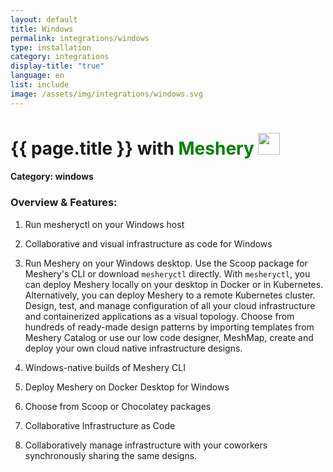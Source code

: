 ```yaml
---
layout: default
title: Windows
permalink: integrations/windows
type: installation
category: integrations
display-title: "true"
language: en
list: include
image: /assets/img/integrations/windows.svg
---
```


<h1>{{ page.title }} with <span style="font-weight: bold; color: green;">Meshery</span> <img src="{{ page.image }}" style="width: 35px; height: 35px;" /></h1>


#### Category: windows

### Overview & Features:
1. Run mesheryctl on your Windows host

2. Collaborative and visual infrastructure as code for Windows

4. 
    Run Meshery on your Windows desktop. Use the Scoop package for Meshery's CLI or download `mesheryctl` directly. With `mesheryctl`, you can deploy Meshery locally on your desktop in Docker or in Kubernetes. Alternatively, you can deploy Meshery to a remote Kubernetes cluster. Design, test, and manage configuration of all your cloud infrastructure and containerized applications as a visual topology. Choose from hundreds of ready-made design patterns by importing templates from Meshery Catalog or use our low code designer, MeshMap, create and deploy your own cloud native infrastructure designs.



5. Windows-native builds of Meshery CLI

6. Deploy Meshery on Docker Desktop for Windows

7. Choose from Scoop or Chocolatey packages

8. Collaborative Infrastructure as Code

9. Collaboratively manage infrastructure with your coworkers synchronously sharing the same designs.

